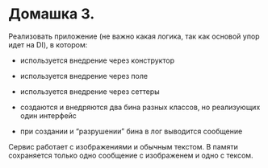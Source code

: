 # Домашка 3.

Реализовать приложение (не важно какая логика, так как основой упор идет на DI), в котором:

- используется внедрение через конструктор
	
- используется внедрение через поле
		
- используется внедрение через сеттеры
		
- создаются и внедряются два бина разных классов, но реализующих один интерфейс
	
- при создании и “разрушении” бина в лог выводится сообщение

Сервис работает с изображениями и обычным текстом. В памяти сохраняется только одно сообщение с изображенем
и одно с тексом.